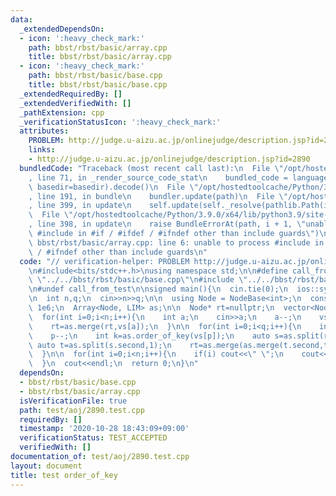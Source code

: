 ```yaml
---
data:
  _extendedDependsOn:
  - icon: ':heavy_check_mark:'
    path: bbst/rbst/basic/array.cpp
    title: bbst/rbst/basic/array.cpp
  - icon: ':heavy_check_mark:'
    path: bbst/rbst/basic/base.cpp
    title: bbst/rbst/basic/base.cpp
  _extendedRequiredBy: []
  _extendedVerifiedWith: []
  _pathExtension: cpp
  _verificationStatusIcon: ':heavy_check_mark:'
  attributes:
    PROBLEM: http://judge.u-aizu.ac.jp/onlinejudge/description.jsp?id=2890
    links:
    - http://judge.u-aizu.ac.jp/onlinejudge/description.jsp?id=2890
  bundledCode: "Traceback (most recent call last):\n  File \"/opt/hostedtoolcache/Python/3.9.0/x64/lib/python3.9/site-packages/onlinejudge_verify/documentation/build.py\"\
    , line 71, in _render_source_code_stat\n    bundled_code = language.bundle(stat.path,\
    \ basedir=basedir).decode()\n  File \"/opt/hostedtoolcache/Python/3.9.0/x64/lib/python3.9/site-packages/onlinejudge_verify/languages/cplusplus.py\"\
    , line 191, in bundle\n    bundler.update(path)\n  File \"/opt/hostedtoolcache/Python/3.9.0/x64/lib/python3.9/site-packages/onlinejudge_verify/languages/cplusplus_bundle.py\"\
    , line 399, in update\n    self.update(self._resolve(pathlib.Path(included), included_from=path))\n\
    \  File \"/opt/hostedtoolcache/Python/3.9.0/x64/lib/python3.9/site-packages/onlinejudge_verify/languages/cplusplus_bundle.py\"\
    , line 398, in update\n    raise BundleErrorAt(path, i + 1, \"unable to process\
    \ #include in #if / #ifdef / #ifndef other than include guards\")\nonlinejudge_verify.languages.cplusplus_bundle.BundleErrorAt:\
    \ bbst/rbst/basic/array.cpp: line 6: unable to process #include in #if / #ifdef\
    \ / #ifndef other than include guards\n"
  code: "// verification-helper: PROBLEM http://judge.u-aizu.ac.jp/onlinejudge/description.jsp?id=2890\n\
    \n#include<bits/stdc++.h>\nusing namespace std;\n\n#define call_from_test\n#include\
    \ \"../../bbst/rbst/basic/base.cpp\"\n#include \"../../bbst/rbst/basic/array.cpp\"\
    \n#undef call_from_test\n\nsigned main(){\n  cin.tie(0);\n  ios::sync_with_stdio(0);\n\
    \n  int n,q;\n  cin>>n>>q;\n\n  using Node = NodeBase<int>;\n  const int LIM =\
    \ 1e6;\n  Array<Node, LIM> as;\n\n  Node* rt=nullptr;\n  vector<Node*> vs(n+1);\n\
    \  for(int i=0;i<n;i++){\n    int a;\n    cin>>a;\n    a--;\n    vs[a]=as.create(a+1);\n\
    \    rt=as.merge(rt,vs[a]);\n  }\n\n  for(int i=0;i<q;i++){\n    int p;\n    cin>>p;\n\
    \    p--;\n    int k=as.order_of_key(vs[p]);\n    auto s=as.split(rt,k);\n   \
    \ auto t=as.split(s.second,1);\n    rt=as.merge(as.merge(t.second,t.first),s.first);\n\
    \  }\n\n  for(int i=0;i<n;i++){\n    if(i) cout<<\" \";\n    cout<<as.get_val(rt,i);\n\
    \  }\n  cout<<endl;\n  return 0;\n}\n"
  dependsOn:
  - bbst/rbst/basic/base.cpp
  - bbst/rbst/basic/array.cpp
  isVerificationFile: true
  path: test/aoj/2890.test.cpp
  requiredBy: []
  timestamp: '2020-10-28 18:43:09+09:00'
  verificationStatus: TEST_ACCEPTED
  verifiedWith: []
documentation_of: test/aoj/2890.test.cpp
layout: document
title: test order_of_key
---
```

